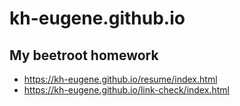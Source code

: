 # kh-eugene.github.io
## My beetroot homework
* <https://kh-eugene.github.io/resume/index.html>
* <https://kh-eugene.github.io/link-check/index.html>
